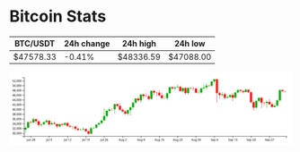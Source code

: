 # Bitcoin Stats

BTC/USDT|24h change|24h high|24h low|
|---|---|---|---|
|$47578.33|-0.41%|$48336.59|$47088.00|

<img src="./chart.svg">
